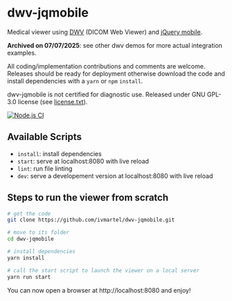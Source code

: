 # dwv-jqmobile

Medical viewer using [DWV](https://github.com/ivmartel/dwv) (DICOM Web Viewer) and [jQuery mobile](https://jquerymobile.com/).

**Archived on 07/07/2025**: see other dwv demos for more actual integration examples.

All coding/implementation contributions and comments are welcome. Releases should be ready for deployment otherwise download the code and install dependencies with a `yarn` or `npm` `install`.

dwv-jqmobile is not certified for diagnostic use. Released under GNU GPL-3.0 license (see [license.txt](license.txt)).

[![Node.js CI](https://github.com/ivmartel/dwv-jqmobile/actions/workflows/nodejs-ci.yml/badge.svg)](https://github.com/ivmartel/dwv-jqmobile/actions/workflows/nodejs-ci.yml)

## Available Scripts

 - `install`: install dependencies
 - `start`: serve at localhost:8080 with live reload
 - `lint`: run file linting
 - `dev`: serve a developement version at localhost:8080 with live reload

## Steps to run the viewer from scratch

```sh
# get the code
git clone https://github.com/ivmartel/dwv-jqmobile.git

# move to its folder
cd dwv-jqmobile

# install dependencies
yarn install

# call the start script to launch the viewer on a local server
yarn run start
```

You can now open a browser at http://localhost:8080 and enjoy!
